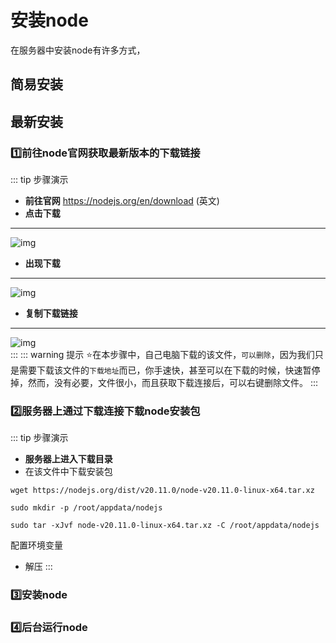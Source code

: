 # 安装node

在服务器中安装node有许多方式，

## 简易安装

## 最新安装

### :one:前往node官网获取最新版本的下载链接
::: tip 步骤演示
-  **前往官网** https://nodejs.org/en/download (英文)  
-  **点击下载**  
---
![img](/notesPic/202401171446.png)  
-  **出现下载**  
---
![img](/notesPic/202401171448.png)  
-  **复制下载链接**  
---
![img](/notesPic/202401171449.png)  
:::
::: warning 提示
:star:在本步骤中，自己电脑下载的该文件，`可以删除`，因为我们只是需要下载该文件的`下载地址`而已，你手速快，甚至可以在下载的时候，快速暂停掉，然而，没有必要，文件很小，而且获取下载连接后，可以右键删除文件。
:::
### :two:服务器上通过下载连接下载node安装包
::: tip  步骤演示
- **服务器上进入下载目录**
- 在该文件中下载安装包
```
wget https://nodejs.org/dist/v20.11.0/node-v20.11.0-linux-x64.tar.xz
```

```shell
sudo mkdir -p /root/appdata/nodejs
```

```shell
sudo tar -xJvf node-v20.11.0-linux-x64.tar.xz -C /root/appdata/nodejs
```

配置环境变量

- 解压
:::
### :three:安装node
### :four:后台运行node